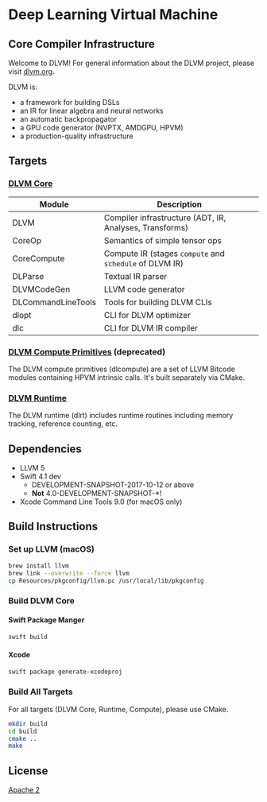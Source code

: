# Deep Learning Virtual Machine
## Core Compiler Infrastructure

Welcome to DLVM! For general information about the DLVM project,
please visit [dlvm.org](http://dlvm.org).

DLVM is:
- a framework for building DSLs
- an IR for linear algebra and neural networks
- an automatic backpropagator
- a GPU code generator (NVPTX, AMDGPU, HPVM)
- a production-quality infrastructure

## Targets

### [DLVM Core](Sources)

| Module             | Description                                             |
|--------------------|---------------------------------------------------------|
| DLVM               | Compiler infrastructure (ADT, IR, Analyses, Transforms) |
| CoreOp             | Semantics of simple tensor ops                          |
| CoreCompute        | Compute IR (stages `compute` and `schedule` of DLVM IR) |
| DLParse            | Textual IR parser                                       |
| DLVMCodeGen        | LLVM code generator                                     |
| DLCommandLineTools | Tools for building DLVM CLIs                            |
| dlopt              | CLI for DLVM optimizer                                  |
| dlc                | CLI for DLVM IR compiler                                |

### [DLVM Compute Primitives](Compute) (**deprecated**)

The DLVM compute primitives (dlcompute) are a set of LLVM Bitcode modules
containing HPVM intrinsic calls. It's built separately via CMake.

### [DLVM Runtime](Runtime)

The DLVM runtime (dlrt) includes runtime routines including memory tracking,
reference counting, etc.

## Dependencies

- LLVM 5
- Swift 4.1 dev
  - DEVELOPMENT-SNAPSHOT-2017-10-12 or above
  - **Not** 4.0-DEVELOPMENT-SNAPSHOT-*!
- Xcode Command Line Tools 9.0 (for macOS only)

## Build Instructions

### Set up LLVM (macOS)

```bash
brew install llvm
brew link --overwrite --force llvm
cp Resources/pkgconfig/llvm.pc /usr/local/lib/pkgconfig
```

### Build DLVM Core

#### Swift Package Manger

```bash
swift build
```

#### Xcode

```bash
swift package generate-xcodeproj
```

### Build All Targets

For all targets (DLVM Core, Runtime, Compute), please use CMake.

```bash
mkdir build
cd build
cmake ..
make
```

## License

[Apache 2](LICENSE)
